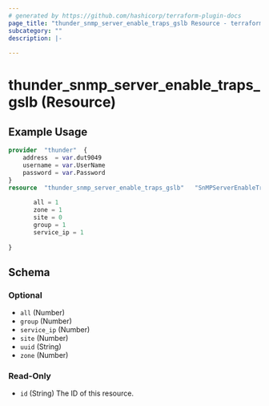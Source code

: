 ```yaml
---
# generated by https://github.com/hashicorp/terraform-plugin-docs
page_title: "thunder_snmp_server_enable_traps_gslb Resource - terraform-provider-thunder"
subcategory: ""
description: |-
  
---
```


# thunder_snmp_server_enable_traps_gslb (Resource)



## Example Usage

```terraform
provider  "thunder"  {
    address  = var.dut9049
    username = var.UserName
    password = var.Password
}
resource  "thunder_snmp_server_enable_traps_gslb"   "SnMPServerEnableTrapsGslb"  {
    
       all = 1 
       zone = 1 
       site = 0 
       group = 1 
       service_ip = 1
     
}
```

<!-- schema generated by tfplugindocs -->
## Schema

### Optional

- `all` (Number)
- `group` (Number)
- `service_ip` (Number)
- `site` (Number)
- `uuid` (String)
- `zone` (Number)

### Read-Only

- `id` (String) The ID of this resource.


